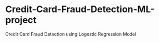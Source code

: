# Credit-Card-Fraud-Detection-ML-project
Credit Card Fraud Detection using Logestic Regression Model
